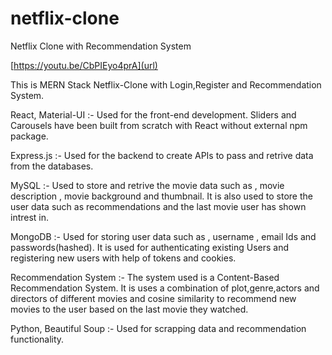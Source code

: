 # netflix-clone
Netflix Clone with Recommendation System

[https://youtu.be/CbPIEyo4prA](url)

This is MERN Stack Netflix-Clone with Login,Register and Recommendation System.

React, Material-UI :- Used for the front-end development. Sliders and Carousels have been built from scratch with React without external npm package.

Express.js :- Used for the backend to create APIs to pass and retrive data from the databases.

MySQL :- Used to store and retrive the movie data such as , movie description , movie background and thumbnail. It is also used to store the user data such as recommendations and the last movie user has shown intrest in.

MongoDB :- Used for storing user data such as , username , email Ids and passwords(hashed). It is used for authenticating existing Users and registering new users with help of tokens and cookies.

Recommendation System :- The system used is a Content-Based Recommendation System. It is uses a combination of plot,genre,actors and directors of different movies and cosine similarity to recommend new movies to the user based on the last movie they watched.

Python, Beautiful Soup :- Used for scrapping data and recommendation functionality.
